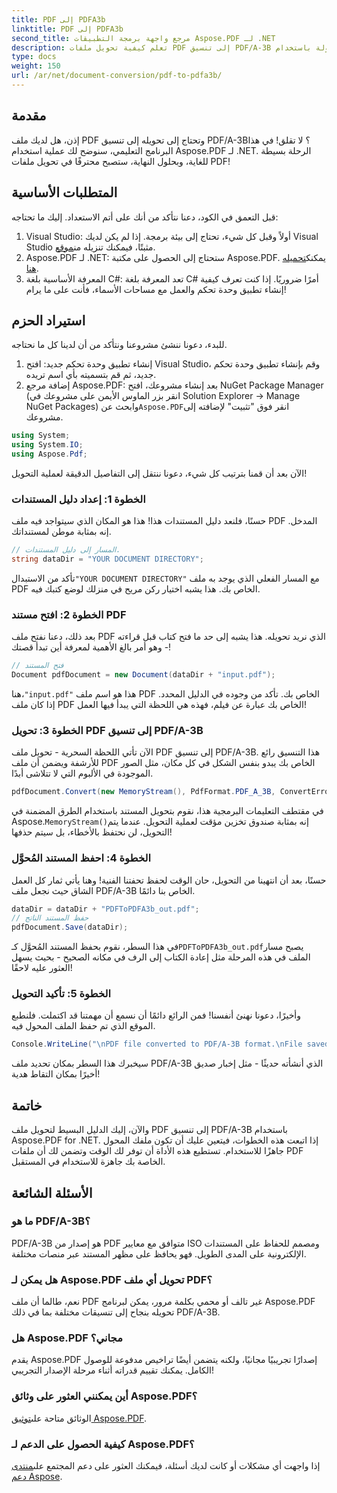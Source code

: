 ```yaml
---
title: PDF إلى PDFA3b
linktitle: PDF إلى PDFA3b
second_title: مرجع واجهة برمجة التطبيقات Aspose.PDF لـ .NET
description: تعلم كيفية تحويل ملفات PDF إلى تنسيق PDF/A-3B بسهولة باستخدام Aspose.PDF لـ .NET في هذا الدليل خطوة بخطوة.
type: docs
weight: 150
url: /ar/net/document-conversion/pdf-to-pdfa3b/
---
```

## مقدمة

إذن، هل لديك ملف PDF وتحتاج إلى تحويله إلى تنسيق PDF/A-3B؟ لا تقلق! في هذا البرنامج التعليمي، سنوضح لك عملية استخدام Aspose.PDF لـ .NET. الرحلة بسيطة للغاية، وبحلول النهاية، ستصبح محترفًا في تحويل ملفات PDF!

## المتطلبات الأساسية

قبل التعمق في الكود، دعنا نتأكد من أنك على أتم الاستعداد. إليك ما تحتاجه:

1. Visual Studio: أولاً وقبل كل شيء، تحتاج إلى بيئة برمجة. إذا لم يكن لديك Visual Studio مثبتًا، فيمكنك تنزيله من[موقع](https://visualstudio.microsoft.com/).
2.  Aspose.PDF لـ .NET: ستحتاج إلى الحصول على مكتبة Aspose.PDF. يمكنك[تحميله هنا](https://releases.aspose.com/pdf/net/).
3. المعرفة الأساسية بلغة C#: تعد المعرفة بلغة C# أمرًا ضروريًا. إذا كنت تعرف كيفية إنشاء تطبيق وحدة تحكم والعمل مع مساحات الأسماء، فأنت على ما يرام!

## استيراد الحزم

للبدء، دعونا ننشئ مشروعنا ونتأكد من أن لدينا كل ما نحتاجه.

1. إنشاء تطبيق وحدة تحكم جديد: افتح Visual Studio، وقم بإنشاء تطبيق وحدة تحكم جديد، ثم قم بتسميته بأي اسم تريده.
2.  إضافة مرجع Aspose.PDF: بعد إنشاء مشروعك، افتح NuGet Package Manager (انقر بزر الماوس الأيمن على مشروعك في Solution Explorer -> Manage NuGet Packages) وابحث عن`Aspose.PDF`انقر فوق "تثبيت" لإضافته إلى مشروعك.

```csharp
using System;
using System.IO;
using Aspose.Pdf;
```

الآن بعد أن قمنا بترتيب كل شيء، دعونا ننتقل إلى التفاصيل الدقيقة لعملية التحويل!

### الخطوة 1: إعداد دليل المستندات

حسنًا، فلنعد دليل المستندات هذا! هذا هو المكان الذي سيتواجد فيه ملف PDF المدخل. إنه بمثابة موطن لمستنداتك.

```csharp
// المسار إلى دليل المستندات.
string dataDir = "YOUR DOCUMENT DIRECTORY";
```

 تأكد من الاستبدال`"YOUR DOCUMENT DIRECTORY"` مع المسار الفعلي الذي يوجد به ملف PDF الخاص بك. هذا يشبه اختيار ركن مريح في منزلك لوضع كتبك فيه. 

### الخطوة 2: افتح مستند PDF

بعد ذلك، دعنا نفتح ملف PDF الذي نريد تحويله. هذا يشبه إلى حد ما فتح كتاب قبل قراءته - وهو أمر بالغ الأهمية لمعرفة أين تبدأ قصتك!

```csharp
// فتح المستند
Document pdfDocument = new Document(dataDir + "input.pdf");
```

 هنا،`"input.pdf"` هذا هو اسم ملف PDF الخاص بك. تأكد من وجوده في الدليل المحدد. إذا كان ملف PDF الخاص بك عبارة عن فيلم، فهذه هي اللحظة التي يبدأ فيها العمل!

### الخطوة 3: تحويل PDF إلى تنسيق PDF/A-3B

الآن تأتي اللحظة السحرية - تحويل ملف PDF إلى تنسيق PDF/A-3B. هذا التنسيق رائع للأرشفة ويضمن أن ملف PDF الخاص بك يبدو بنفس الشكل في كل مكان، مثل الصور الموجودة في الألبوم التي لا تتلاشى أبدًا.

```csharp
pdfDocument.Convert(new MemoryStream(), PdfFormat.PDF_A_3B, ConvertErrorAction.Delete);
```

 في مقتطف التعليمات البرمجية هذا، نقوم بتحويل المستند باستخدام الطرق المضمنة في Aspose.`MemoryStream()`إنه بمثابة صندوق تخزين مؤقت لعملية التحويل. عندما يتم التحويل، لن نحتفظ بالأخطاء، بل سيتم حذفها!

### الخطوة 4: احفظ المستند المُحوَّل

حسنًا، بعد أن انتهينا من التحويل، حان الوقت لحفظ تحفتنا الفنية! وهنا يأتي ثمار كل العمل الشاق حيث نجعل ملف PDF/A-3B الخاص بنا دائمًا.

```csharp
dataDir = dataDir + "PDFToPDFA3b_out.pdf";
// حفظ المستند الناتج
pdfDocument.Save(dataDir);
```

 في هذا السطر، نقوم بحفظ المستند المُحوَّل كـ`PDFToPDFA3b_out.pdf`يصبح مسار الملف في هذه المرحلة مثل إعادة الكتاب إلى الرف في مكانه الصحيح - بحيث يسهل العثور عليه لاحقًا!

### الخطوة 5: تأكيد التحويل

وأخيرًا، دعونا نهنئ أنفسنا! فمن الرائع دائمًا أن نسمع أن مهمتنا قد اكتملت. فلنطبع الموقع الذي تم حفظ الملف المحول فيه.

```csharp
Console.WriteLine("\nPDF file converted to PDF/A-3B format.\nFile saved at " + dataDir);
```

سيخبرك هذا السطر بمكان تحديد ملف PDF/A-3B الذي أنشأته حديثًا - مثل إخبار صديق أخيرًا بمكان التقاط هدية!

## خاتمة

والآن، إليك الدليل البسيط لتحويل ملف PDF إلى تنسيق PDF/A-3B باستخدام Aspose.PDF for .NET. إذا اتبعت هذه الخطوات، فيتعين عليك أن تكون ملفك المحول جاهزًا للاستخدام. تستطيع هذه الأداة أن توفر لك الوقت وتضمن لك أن ملفات PDF الخاصة بك جاهزة للاستخدام في المستقبل.

## الأسئلة الشائعة

### ما هو PDF/A-3B؟
PDF/A-3B هو إصدار من PDF متوافق مع معايير ISO ومصمم للحفاظ على المستندات الإلكترونية على المدى الطويل. فهو يحافظ على مظهر المستند عبر منصات مختلفة.

### هل يمكن لـ Aspose.PDF تحويل أي ملف PDF؟
نعم، طالما أن ملف PDF غير تالف أو محمي بكلمة مرور، يمكن لبرنامج Aspose.PDF تحويله بنجاح إلى تنسيقات مختلفة بما في ذلك PDF/A-3B.

### هل Aspose.PDF مجاني؟
يقدم Aspose.PDF إصدارًا تجريبيًا مجانيًا، ولكنه يتضمن أيضًا تراخيص مدفوعة للوصول الكامل. يمكنك تقييم قدراته أثناء مرحلة الإصدار التجريبي!

### أين يمكنني العثور على وثائق Aspose.PDF؟
 الوثائق متاحة على[توثيق Aspose.PDF](https://reference.aspose.com/pdf/net/).

### كيفية الحصول على الدعم لـ Aspose.PDF؟
إذا واجهت أي مشكلات أو كانت لديك أسئلة، فيمكنك العثور على دعم المجتمع على[منتدى دعم Aspose](https://forum.aspose.com/c/pdf/10).